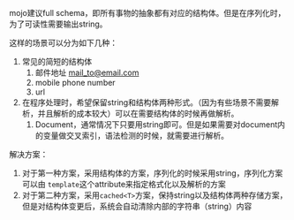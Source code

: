 mojo建议full schema，即所有事物的抽象都有对应的结构体。但是在序列化时，为了可读性需要输出string。

这样的场景可以分为如下几种：

1. 常见的简短的结构体
   1. 邮件地址  mail_to@email.com
   2. mobile phone number
   3. url
2. 在程序处理时，希望保留string和结构体两种形式。（因为有些场景不需要解析，并且解析的成本较大）可以在需要结构体的时候再做解析。
   1. Document，通常情况下只要用string即可。但是如果需要对document内的变量做交叉索引，语法检测的时候，就需要进行解析。



解决方案：

1. 对于第一种方案，采用结构体的方案，序列化的时候采用string，序列化方案可以由 `template`这个attribute来指定格式化以及解析的方案
2. 对于第二种方案，采用`cached<T>`方案，保持string以及结构体两种存储方案，但是对结构体变更后，系统会自动清除内部的字符串（string）内容

